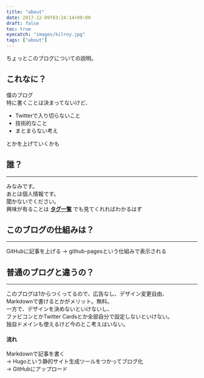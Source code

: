 ```yaml
---
title: "about"
date: 2017-12-09T03:24:14+09:00
draft: false
toc: true
eyecatch: "images/kilroy.jpg"
tags: ["about"]
---
```

ちょっとこのブログについての説明。
<!--more-->

## これなに？
僕のブログ  
特に書くことは決まってないけど、  

- Twitterで入り切らないこと  
- 技術的なこと  
- まとまらない考え

とかを上げていくかも


## 誰？
---
みなみです。  
あとは個人情報です。  
聞かないでください。  
興味が有ることは [**タグ一覧**](/tags) でも見てくれればわかるはず

## このブログの仕組みは？
---
GitHubに記事を上げる → github-pagesという仕組みで表示される

## 普通のブログと違うの？
---
このブログは1からつくってるので、広告なし、デザイン変更自由、  
Markdownで書けるとかがメリット。無料。  
一方で、デザインを決めないといけないし、  
ファビコンとかTwitter Cardsとか全部自分で設定しないといけない。   
独自ドメインも使えるけど今のとこ考えはいない。

#### 流れ
Markdownで記事を書く  
→ Hugoという静的サイト生成ツールをつかってブログ化  
→ GitHubにアップロード  